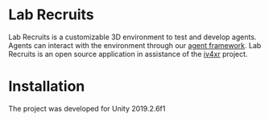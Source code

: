 # __Lab Recruits__

Lab Recruits is a customizable 3D environment to test and develop agents. Agents can interact with the environment through our [agent framework](https://git.science.uu.nl/muscleai/aigym-iv4xr-aplib). Lab Recruits is an open source application in assistance of the [iv4xr](https://iv4xr-project.eu/) project.

# Installation

The project was developed for Unity 2019.2.6f1
